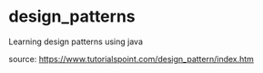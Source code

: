 # design_patterns
Learning design patterns using java


source: https://www.tutorialspoint.com/design_pattern/index.htm

